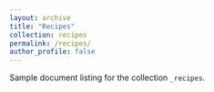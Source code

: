 ```yaml
---
layout: archive
title: "Recipes"
collection: recipes
permalink: /recipes/
author_profile: false
---
```


Sample document listing for the collection `_recipes`.